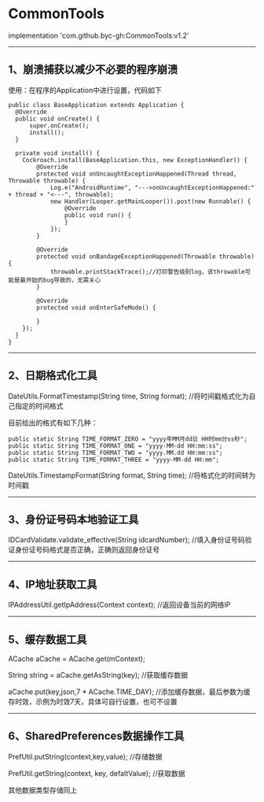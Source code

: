 # CommonTools

  implementation 'com.github.byc-gh:CommonTools:v1.2'

----
1、崩溃捕获以减少不必要的程序崩溃
----
  使用：在程序的Application中进行设置，代码如下

    public class BaseApplication extends Application {
      @Override
      public void onCreate() {
          super.onCreate();
          install();
      }

      private void install() {
        Cockroach.install(BaseApplication.this, new ExceptionHandler() {
            @Override
            protected void onUncaughtExceptionHappened(Thread thread, Throwable throwable) {
                Log.e("AndroidRuntime", "--->onUncaughtExceptionHappened:" + thread + "<---", throwable);
                new Handler(Looper.getMainLooper()).post(new Runnable() {
                    @Override
                    public void run() {
                    }
                });
            }

            @Override
            protected void onBandageExceptionHappened(Throwable throwable) {
                throwable.printStackTrace();//打印警告级别log，该throwable可能是最开始的bug导致的，无需关心
            }

            @Override
            protected void onEnterSafeMode() {

            }
        });
      }
    }
    
----
2、日期格式化工具
----
  DateUtils.FormatTimestamp(String time, String format);    //将时间戳格式化为自己指定的时间格式

  目前给出的格式有如下几种：

    public static String TIME_FORMAT_ZERO = "yyyy年MM月dd日 HH时mm分ss秒";
    public static String TIME_FORMAT_ONE = "yyyy-MM-dd HH:mm:ss";
    public static String TIME_FORMAT_TWO = "yyyy.MM.dd HH:mm:ss";
    public static String TIME_FORMAT_THREE = "yyyy-MM-dd HH:mm";
    
  DateUtils.TimestampFormat(String format, String time);    //将格式化的时间转为时间戳
  
----
3、身份证号码本地验证工具
----
  IDCardValidate.validate_effective(String idcardNumber);     //填入身份证号码验证身份证号码格式是否正确，正确则返回身份证号
  
----
4、IP地址获取工具
----
  IPAddressUtil.getIpAddress(Context context);     //返回设备当前的网络IP
  
----
5、缓存数据工具
----
  ACache aCache = ACache.get(mContext);
  
  String string = aCache.getAsString(key);     //获取缓存数据
  
  aCache.put(key,json,7 * ACache.TIME_DAY);     //添加缓存数据，最后参数为缓存时效，示例为时效7天，具体可自行设置，也可不设置

----
6、SharedPreferences数据操作工具
----
  PrefUtil.putString(context,key,value);     //存储数据
  
  PrefUtil.getString(context, key, defaltValue);     //获取数据
  
  其他数据类型存储同上
